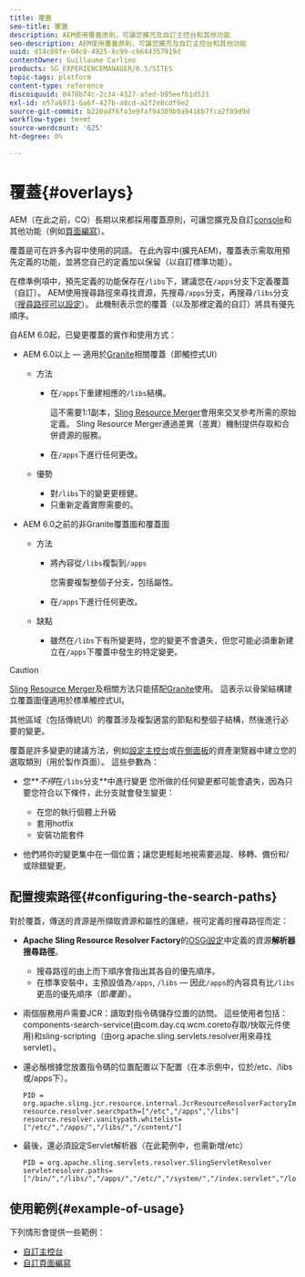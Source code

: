 ```yaml
---
title: 覆蓋
seo-title: 覆蓋
description: AEM使用覆蓋原則，可讓您擴充及自訂主控台和其他功能
seo-description: AEM使用覆蓋原則，可讓您擴充及自訂主控台和其他功能
uuid: d14c08fe-04c0-4925-8c99-c6644357919d
contentOwner: Guillaume Carlino
products: SG_EXPERIENCEMANAGER/6.5/SITES
topic-tags: platform
content-type: reference
discoiquuid: 0470b74c-2c34-4327-afed-b95eefb1d521
exl-id: e57a6971-6a6f-427b-a8cd-a2f2e8cdf9e2
source-git-commit: b220adf6fa3e9faf94389b9a9416b7fca2f89d9d
workflow-type: tm+mt
source-wordcount: '625'
ht-degree: 0%

---
```


# 覆蓋{#overlays}

AEM（在此之前，CQ）長期以來都採用覆蓋原則，可讓您擴充及自訂[console](/help/sites-developing/customizing-consoles-touch.md)和其他功能（例如[頁面編寫](/help/sites-developing/customizing-page-authoring-touch.md)）。

覆蓋是可在許多內容中使用的詞語。 在此內容中(擴充AEM)，覆蓋表示需取用預先定義的功能，並將您自己的定義加以保留（以自訂標準功能）。

在標準例項中，預先定義的功能保存在`/libs`下，建議您在`/apps`分支下定義覆蓋（自訂）。 AEM使用搜尋路徑來尋找資源，先搜尋`/apps`分支，再搜尋`/libs`分支（[搜尋路徑可以設定](#configuring-the-search-paths)）。 此機制表示您的覆蓋（以及那裡定義的自訂）將具有優先順序。

自AEM 6.0起，已變更覆蓋的實作和使用方式：

* AEM 6.0以上 — 適用於[Granite](https://helpx.adobe.com/experience-manager/6-5/sites/developing/using/reference-materials/granite-ui/api/index.html)相關覆蓋（即觸控式UI）

   * 方法

      * 在`/apps`下重建相應的`/libs`結構。

         這不需要1:1副本，[Sling Resource Merger](/help/sites-developing/sling-resource-merger.md)會用來交叉參考所需的原始定義。 Sling Resource Merger通過差異（差異）機制提供存取和合併資源的服務。

      * 在`/apps`下進行任何更改。
   * 優勢

      * 對`/libs`下的變更更穩健。
      * 只重新定義實際需要的。


* AEM 6.0之前的非Granite覆蓋圖和覆蓋圖

   * 方法

      * 將內容從`/libs`複製到`/apps`

         您需要複製整個子分支，包括屬性。

      * 在`/apps`下進行任何更改。
   * 缺點

      * 雖然在`/libs`下有所變更時，您的變更不會遺失，但您可能必須重新建立在`/apps`下覆蓋中發生的特定變更。


>[!CAUTION]
>
>[Sling Resource Merger](/help/sites-developing/sling-resource-merger.md)及相關方法只能搭配[Granite](https://helpx.adobe.com/experience-manager/6-5/sites/developing/using/reference-materials/granite-ui/api/index.html)使用。 這表示以骨架結構建立覆蓋圖僅適用於標準觸控式UI。
>
>其他區域（包括傳統UI）的覆蓋涉及複製適當的節點和整個子結構，然後進行必要的變更。

覆蓋是許多變更的建議方法，例如[設定主控台](/help/sites-developing/customizing-consoles-touch.md#create-a-custom-console)或[在側面板](/help/sites-developing/customizing-page-authoring-touch.md#add-new-selection-category-to-asset-browser)的資產瀏覽器中建立您的選取類別（用於製作頁面）。 這些參數為：

* 您&#x200B;***不得*&#x200B;在`/libs`分支&#x200B;**中進行變更
您所做的任何變更都可能會遺失，因為只要您符合以下條件，此分支就會發生變更：

   * 在您的執行個體上升級
   * 套用hotfix
   * 安裝功能套件

* 他們將你的變更集中在一個位置；讓您更輕鬆地視需要追蹤、移轉、備份和/或除錯變更。

## 配置搜索路徑{#configuring-the-search-paths}

對於覆蓋，傳送的資源是所擷取資源和屬性的匯總，視可定義的搜尋路徑而定：

* **Apache Sling Resource Resolver Factory**&#x200B;的[OSGi設定](/help/sites-deploying/configuring-osgi.md)中定義的資源&#x200B;**解析器搜尋路徑**。

   * 搜尋路徑的由上而下順序會指出其各自的優先順序。
   * 在標準安裝中，主預設值為`/apps`, `/libs` — 因此`/apps`的內容具有比`/libs`更高的優先順序（即&#x200B;*覆蓋*）。

* 兩個服務用戶需要JCR：讀取對指令碼儲存位置的訪問。 這些使用者包括：components-search-service(由com.day.cq.wcm.coreto存取/快取元件使用)和sling-scripting（由org.apache.sling.servlets.resolver用來尋找servlet）。
* 還必鬚根據您放置指令碼的位置配置以下配置（在本示例中，位於/etc、/libs或/apps下）。

   ```
   PID = org.apache.sling.jcr.resource.internal.JcrResourceResolverFactoryImpl
   resource.resolver.searchpath=["/etc","/apps","/libs"]
   resource.resolver.vanitypath.whitelist=["/etc/","/apps/","/libs/","/content/"]
   ```

* 最後，還必須設定Servlet解析器（在此範例中，也需新增/etc）

   ```
   PID = org.apache.sling.servlets.resolver.SlingServletResolver
   servletresolver.paths=["/bin/","/libs/","/apps/","/etc/","/system/","/index.servlet","/login.servlet","/services/"]
   ```

## 使用範例{#example-of-usage}

下列情形會提供一些範例：

* [自訂主控台](/help/sites-developing/customizing-consoles-touch.md)
* [自訂頁面編寫](/help/sites-developing/customizing-page-authoring-touch.md)
